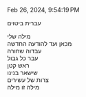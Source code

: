 Feb 26, 2024, 9:54:19 PM

עברית ביטוים

מילה שלי  
מכאן ועד להודעה החדשה  
עבדוה שחורה  
עבר כל גבול  
ראש קטן  
שישאר בנינו  
צרות של עשירים  
מילה זו מילה